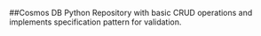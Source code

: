 ##Cosmos DB Python Repository with basic CRUD operations and implements specification pattern for validation.
